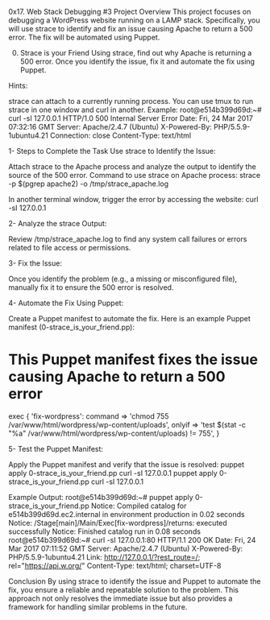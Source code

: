 0x17. Web Stack Debugging #3
Project Overview
This project focuses on debugging a WordPress website running on a LAMP stack. Specifically, you will use strace to identify and fix an issue causing Apache to return a 500 error. The fix will be automated using Puppet.

0. Strace is your Friend
Using strace, find out why Apache is returning a 500 error. Once you identify the issue, fix it and automate the fix using Puppet.

Hints:

strace can attach to a currently running process.
You can use tmux to run strace in one window and curl in another.
Example:
root@e514b399d69d:~# curl -sI 127.0.0.1
HTTP/1.0 500 Internal Server Error
Date: Fri, 24 Mar 2017 07:32:16 GMT
Server: Apache/2.4.7 (Ubuntu)
X-Powered-By: PHP/5.5.9-1ubuntu4.21
Connection: close
Content-Type: text/html

1- Steps to Complete the Task
Use strace to Identify the Issue:

Attach strace to the Apache process and analyze the output to identify the source of the 500 error.
Command to use strace on Apache process:
strace -p $(pgrep apache2) -o /tmp/strace_apache.log

In another terminal window, trigger the error by accessing the website:
curl -sI 127.0.0.1

2- Analyze the strace Output:

Review /tmp/strace_apache.log to find any system call failures or errors related to file access or permissions.

3- Fix the Issue:

Once you identify the problem (e.g., a missing or misconfigured file), manually fix it to ensure the 500 error is resolved.

4- Automate the Fix Using Puppet:

Create a Puppet manifest to automate the fix. Here is an example Puppet manifest (0-strace_is_your_friend.pp):
# This Puppet manifest fixes the issue causing Apache to return a 500 error

exec { 'fix-wordpress':
  command => 'chmod 755 /var/www/html/wordpress/wp-content/uploads',
  onlyif  => 'test $(stat -c "%a" /var/www/html/wordpress/wp-content/uploads) != 755',
}

5- Test the Puppet Manifest:

Apply the Puppet manifest and verify that the issue is resolved:
puppet apply 0-strace_is_your_friend.pp
curl -sI 127.0.0.1
puppet apply 0-strace_is_your_friend.pp
curl -sI 127.0.0.1


Example Output:
root@e514b399d69d:~# puppet apply 0-strace_is_your_friend.pp
Notice: Compiled catalog for e514b399d69d.ec2.internal in environment production in 0.02 seconds
Notice: /Stage[main]/Main/Exec[fix-wordpress]/returns: executed successfully
Notice: Finished catalog run in 0.08 seconds
root@e514b399d69d:~# curl -sI 127.0.0.1:80
HTTP/1.1 200 OK
Date: Fri, 24 Mar 2017 07:11:52 GMT
Server: Apache/2.4.7 (Ubuntu)
X-Powered-By: PHP/5.5.9-1ubuntu4.21
Link: <http://127.0.0.1/?rest_route=/>; rel="https://api.w.org/"
Content-Type: text/html; charset=UTF-8

Conclusion
By using strace to identify the issue and Puppet to automate the fix, you ensure a reliable and repeatable solution to the problem. This approach not only resolves the immediate issue but also provides a framework for handling similar problems in the future.
